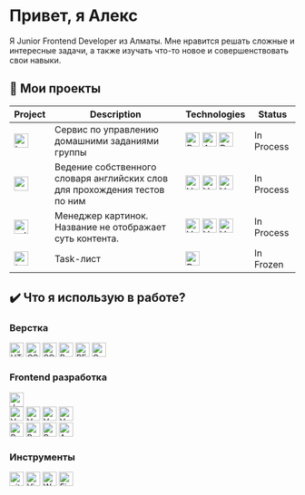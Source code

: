 
# Привет, я Алекс
Я Junior Frontend Developer из Алматы. Мне нравится решать сложные и интересные задачи, а также изучать что-то новое и совершенствовать свои навыки.

## 📌 Мои проекты

| Project          | Description                                                                                                                                         | Technologies | Status     |
|------------------|-----------------------------------------------------------------------------------------------------------------------------------------------------|--------------|------------|
| [<img src="https://img.shields.io/badge/homework services-282C34?logo=github&logoColor=ffffff" alt="homework-frontend" title="homework-frontend" height="25" />](https://github.com/punkmachine/homework-frontend) | Сервис по управлению домашними заданиями группы                                                                                                    | <img src="https://img.shields.io/badge/React.js-282C34?logo=react&logoColor=61dafb" alt="React logo" title="React" height="25" /> <img src="https://img.shields.io/badge/Ant%20Design-282C34?logo=Ant%20Design&logoColor=0f73ff" alt="Ant Design logo" title="Ant Design" height="25" /> <img src="https://img.shields.io/badge/Redux%20Toolkit-282C34?logo=redux&logoColor=764ABC" alt="Redux Tollkit logo" title="Redux Tollkit" height="25" />           | In Process |
| [<img src="https://img.shields.io/badge/english learner-282C34?logo=github&logoColor=ffffff" alt="english-learner" title="english-learner" height="25" />](https://github.com/punkmachine/english-learner)  | Ведение собственного словаря английских слов для прохождения тестов по ним | <img src="https://img.shields.io/badge/Vue 3-282C34?logo=Vue.js&logoColor=#4FC08D" alt="Vue logo" title="Vue" height="25" /> <img src="https://img.shields.io/badge/Vuetify-282C34?logo=Vuetify&logoColor=1867C0" alt="Vuetify logo" title="Vuetify" height="25" /> <img src="https://img.shields.io/badge/Vuex-282C34?logo=Vue.js&logoColor=#4FC08D" alt="Vuex logo" title="Vuex" height="25" />           | In Process |
| [<img src="https://img.shields.io/badge/rule34-282C34?logo=github&logoColor=ffffff" alt="rule34" title="rule34" height="25" />](https://github.com/punkmachine/rule34)           | Менеджер картинок. Название не отображает суть контента.                                                                                           | <img src="https://img.shields.io/badge/Vue 3-282C34?logo=Vue.js&logoColor=#4FC08D" alt="Vue logo" title="Vue" height="25" /> <img src="https://img.shields.io/badge/Vuetify-282C34?logo=Vuetify&logoColor=1867C0" alt="Vuetify logo" title="Vuetify" height="25" /> <img src="https://img.shields.io/badge/Vuex-282C34?logo=Vue.js&logoColor=#4FC08D" alt="Vuex logo" title="Vuex" height="25" />             | In Process |
| [<img src="https://img.shields.io/badge/todoosh-282C34?logo=github&logoColor=ffffff" alt="todoosh" title="Todo лист" height="25" />](https://github.com/punkmachine/todoosh)           | Task-лист                                                                                                                                           | <img src="https://img.shields.io/badge/React.js-282C34?logo=react&logoColor=61dafb" alt="React logo" title="React" height="25" />              | In Frozen  |


## ✔️ Что я использую в работе?

### Верстка
[<img src="https://img.shields.io/badge/HTML5-282C34?logo=html5&logoColor=f16524" alt="HTML5 logo" title="HTML5" height="25" />][markup]
[<img src="https://img.shields.io/badge/CSS3-282C34?logo=css3&logoColor=1572B6" alt="CSS3 logo" title="CSS3" height="25" />][markup]
[<img src="https://img.shields.io/badge/SCSS-282C34?logo=sass&logoColor=CC6699" alt="SCSS logo" title="SCSS" height="25" />][markup]
[<img src="https://img.shields.io/badge/Bootstrap-282C34?logo=bootstrap&logoColor=7911ee" alt="Bootstrap logo" title="Bootstrap" height="25" />][markup]
[<img src="https://img.shields.io/badge/%D0%91%D0%AD%D0%9C-282C34?logo=BEM&logoColor=2e96cd" alt="BEM logo" title="BEM" height="25" />][markup]
[<img src="https://img.shields.io/badge/Gulp-282C34?logo=Gulp&logoColor=CF4647" alt="Gulp logo" title="Gulp" height="25" />][markup]

### Frontend разработка
[<img src="https://img.shields.io/badge/JavaScript-282C34?logo=javascript&logoColor=F7DF1E" alt="JavaScript logo" title="JavaScript" height="25" />][develop]
<br />
[<img src="https://img.shields.io/badge/Vue.js-282C34?logo=Vue.js&logoColor=#4FC08D" alt="Vue logo" title="Vue" height="25" />][develop]
[<img src="https://img.shields.io/badge/Vue Core Libraries-282C34?logo=Vue.js&logoColor=#4FC08D" alt="Vue logo" title="Vue" height="25" />][develop]
[<img src="https://img.shields.io/badge/Vuetify-282C34?logo=Vuetify&logoColor=1867C0" alt="Vuetify logo" title="Vuetify" height="25" />][develop]
[<img src="https://img.shields.io/badge/Vue Petite-282C34?logo=Vue.js&logoColor=#4FC08D" alt="Vue Petite logo" title="Vue Petite" height="25" />][develop]
<br />
[<img src="https://img.shields.io/badge/React.js-282C34?logo=react&logoColor=61dafb" alt="React logo" title="React" height="25" />][develop]
[<img src="https://img.shields.io/badge/Redux-282C34?logo=redux&logoColor=764ABC" alt="Redux logo" title="Redux" height="25" />][develop]
[<img src="https://img.shields.io/badge/Redux%20Toolkit-282C34?logo=redux&logoColor=764ABC" alt="Redux Tollkit logo" title="Redux Tollkit" height="25" />][develop]
[<img src="https://img.shields.io/badge/Ant%20Design-282C34?logo=Ant%20Design&logoColor=0f73ff" alt="Ant Design logo" title="Ant Design" height="25" />][develop]

### Инструменты
[<img src="https://img.shields.io/badge/Git-282C34?logo=git&logoColor=F05032" alt="git logo" title="git" height="25" />][tools]
[<img src="https://img.shields.io/badge/VS%20Code-282C34?logo=visual-studio-code&logoColor=007ACC" alt="Visual Studio Code logo" title="Visual Studio Code" height="25" />][tools]
[<img src="https://img.shields.io/badge/Webpack-282C34?logo=webpack&logoColor=1b72b6" alt="Webpack logo" title="Webpack Code" height="25" />][tools]
[<img src="https://img.shields.io/badge/Firebase-282C34?logo=Firebase&logoColor=#FFCA28" alt="Firebase logo" title="Firebase" height="25" />][tools]

[markup]: #вёрстка
[develop]: #frontentd-разработка
[tools]: #инструменты
